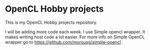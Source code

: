 # OpenCL Hobby projects

This is my OpenCL Hobby projects repository.

I will be adding more code each week.
I use Simple opencl wrapper. It makes writing host code a lot easier. For more info on Simple OpenCL wrapper go to https://github.com/morousg/simple-opencl .
